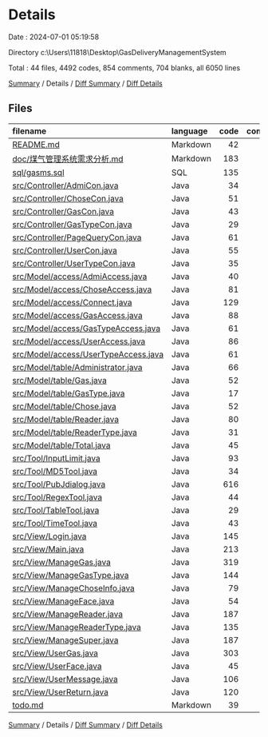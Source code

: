# Details

Date : 2024-07-01 05:19:58

Directory c:\\Users\\11818\\Desktop\\GasDeliveryManagementSystem

Total : 44 files,  4492 codes, 854 comments, 704 blanks, all 6050 lines

[Summary](results.md) / Details / [Diff Summary](diff.md) / [Diff Details](diff-details.md)

## Files
| filename | language | code | comment | blank | total |
| :--- | :--- | ---: | ---: | ---: | ---: |
| [README.md](/README.md) | Markdown | 42 | 0 | 24 | 66 |
| [doc/煤气管理系统需求分析.md](/doc/%E5%9B%BE%E4%B9%A6%E7%AE%A1%E7%90%86%E7%B3%BB%E7%BB%9F%E9%9C%80%E6%B1%82%E5%88%86%E6%9E%90.md) | Markdown | 183 | 0 | 184 | 367 |
| [sql/gasms.sql](/sql/gasdms.sql) | SQL | 135 | 42 | 28 | 205 |
| [src/Controller/AdmiCon.java](/src/Controller/AdmiCon.java) | Java | 34 | 24 | 13 | 71 |
| [src/Controller/ChoseCon.java](/src/Controller/ChoseCon.java) | Java | 51 | 21 | 7 | 79 |
| [src/Controller/GasCon.java](/src/Controller/GasCon.java) | Java | 43 | 35 | 15 | 93 |
| [src/Controller/GasTypeCon.java](/src/Controller/GasTypeCon.java) | Java | 29 | 27 | 10 | 66 |
| [src/Controller/PageQueryCon.java](/src/Controller/PageQueryCon.java) | Java | 61 | 7 | 12 | 80 |
| [src/Controller/UserCon.java](/src/Controller/UserCon.java) | Java | 55 | 19 | 22 | 96 |
| [src/Controller/UserTypeCon.java](/src/Controller/UserTypeCon.java) | Java | 35 | 26 | 6 | 67 |
| [src/Model/access/AdmiAccess.java](/src/Model/access/AdmiAccess.java) | Java | 40 | 27 | 10 | 77 |
| [src/Model/access/ChoseAccess.java](/src/Model/access/ChoseAccess.java) | Java | 81 | 26 | 7 | 114 |
| [src/Model/access/Connect.java](/src/Model/access/Connect.java) | Java | 129 | 39 | 12 | 180 |
| [src/Model/access/GasAccess.java](/src/Model/access/GasAccess.java) | Java | 88 | 37 | 12 | 137 |
| [src/Model/access/GasTypeAccess.java](/src/Model/access/GasTypeAccess.java) | Java | 61 | 22 | 7 | 90 |
| [src/Model/access/UserAccess.java](/src/Model/access/UserAccess.java) | Java | 86 | 48 | 17 | 151 |
| [src/Model/access/UserTypeAccess.java](/src/Model/access/UserTypeAccess.java) | Java | 61 | 25 | 4 | 90 |
| [src/Model/table/Administrator.java](/src/Model/table/Administrator.java) | Java | 66 | 4 | 21 | 91 |
| [src/Model/table/Gas.java](/src/Model/table/Gas.java) | Java | 52 | 4 | 17 | 73 |
| [src/Model/table/GasType.java](/src/Model/table/GasType.java) | Java | 17 | 5 | 7 | 29 |
| [src/Model/table/Chose.java](/src/Model/table/Chose.java) | Java | 52 | 5 | 17 | 74 |
| [src/Model/table/Reader.java](/src/Model/table/Reader.java) | Java | 80 | 5 | 25 | 110 |
| [src/Model/table/ReaderType.java](/src/Model/table/ReaderType.java) | Java | 31 | 4 | 10 | 45 |
| [src/Model/table/Total.java](/src/Model/table/Total.java) | Java | 45 | 1 | 14 | 60 |
| [src/Tool/InputLimit.java](/src/Tool/InputLimit.java) | Java | 93 | 40 | 12 | 145 |
| [src/Tool/MD5Tool.java](/src/Tool/MD5Tool.java) | Java | 34 | 12 | 6 | 52 |
| [src/Tool/PubJdialog.java](/src/Tool/PubJdialog.java) | Java | 616 | 61 | 18 | 695 |
| [src/Tool/RegexTool.java](/src/Tool/RegexTool.java) | Java | 44 | 33 | 13 | 90 |
| [src/Tool/TableTool.java](/src/Tool/TableTool.java) | Java | 29 | 14 | 6 | 49 |
| [src/Tool/TimeTool.java](/src/Tool/TimeTool.java) | Java | 43 | 16 | 9 | 68 |
| [src/View/Login.java](/src/View/Login.java) | Java | 145 | 15 | 6 | 166 |
| [src/View/Main.java](/src/View/Main.java) | Java | 213 | 13 | 28 | 254 |
| [src/View/ManageGas.java](/src/View/ManageGas.java) | Java | 319 | 40 | 14 | 373 |
| [src/View/ManageGasType.java](/src/View/ManageGasType.java) | Java | 144 | 8 | 10 | 162 |
| [src/View/ManageChoseInfo.java](/src/View/ManageChoseInfo.java) | Java | 79 | 10 | 6 | 95 |
| [src/View/ManageFace.java](/src/View/ManageFace.java) | Java | 54 | 5 | 12 | 71 |
| [src/View/ManageReader.java](/src/View/ManageReader.java) | Java | 187 | 15 | 6 | 208 |
| [src/View/ManageReaderType.java](/src/View/ManageReaderType.java) | Java | 135 | 11 | 8 | 154 |
| [src/View/ManageSuper.java](/src/View/ManageSuper.java) | Java | 187 | 24 | 13 | 224 |
| [src/View/UserGas.java](/src/View/UserGas.java) | Java | 303 | 49 | 13 | 365 |
| [src/View/UserFace.java](/src/View/UserFace.java) | Java | 45 | 5 | 6 | 56 |
| [src/View/UserMessage.java](/src/View/UserMessage.java) | Java | 106 | 17 | 8 | 131 |
| [src/View/UserReturn.java](/src/View/UserReturn.java) | Java | 120 | 13 | 6 | 139 |
| [todo.md](/todo.md) | Markdown | 39 | 0 | 3 | 42 |

[Summary](results.md) / Details / [Diff Summary](diff.md) / [Diff Details](diff-details.md)